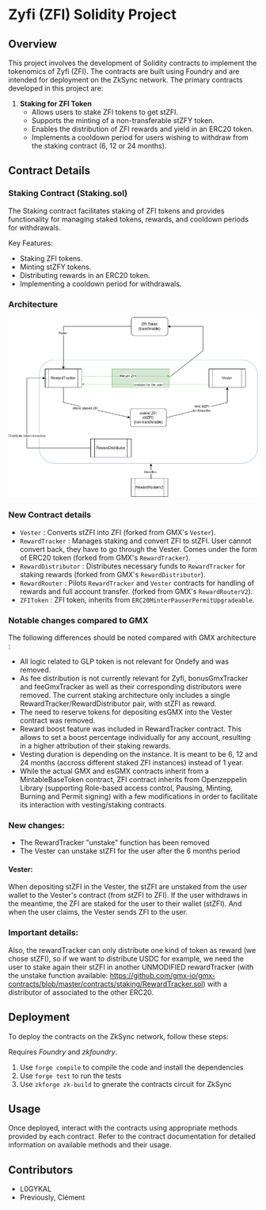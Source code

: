 # Zyfi (ZFI) Solidity Project

## Overview

This project involves the development of Solidity contracts to implement the tokenomics of Zyfi (ZFI). The contracts are built using Foundry and are intended for deployment on the ZkSync network. The primary contracts developed in this project are:

1. **Staking for ZFI Token**
   - Allows users to stake ZFI tokens to get stZFI.
   - Supports the minting of a non-transferable stZFY token.
   - Enables the distribution of ZFI rewards and yield in an ERC20 token.
   - Implements a cooldown period for users wishing to withdraw from the staking contract (6, 12 or 24 months).


## Contract Details

### Staking Contract (Staking.sol)

The Staking contract facilitates staking of ZFI tokens and provides functionality for managing staked tokens, rewards, and cooldown periods for withdrawals.

Key Features:

- Staking ZFI tokens.
- Minting stZFY tokens.
- Distributing rewards in an ERC20 token.
- Implementing a cooldown period for withdrawals.

### Architecture
 ![alt text](assets/ZFI.drawio.png)

### New Contract details
- `Vester` : Converts stZFI into ZFI (forked from GMX's `Vester`).
- `RewardTracker` : Manages staking and convert ZFI to stZFI. User cannot convert back, they have to go through the Vester. Comes under the form of ERC20 token (forked from GMX's `RewardTracker`).
- `RewardDistributor` : Distributes necessary funds to `RewardTracker` for staking rewards (forked from GMX's `RewardDistributor`).
- `RewardRouter` : Pilots `RewardTracker` and `Vester` contracts for handling of rewards and full account transfer. (forked from GMX's `RewardRouterV2`).
- `ZFIToken` : ZFI token, inherits from `ERC20MinterPauserPermitUpgradeable`.

### Notable changes compared to GMX

The following differences should be noted compared with GMX architecture :
- All logic related to GLP token is not relevant for Ondefy and was removed.
- As fee distribution is not currently relevant for Zyfi, bonusGmxTracker and feeGmxTracker as well as their corresponding distributors were removed. The current staking architecture only includes a single RewardTracker/RewardDistributor pair, with stZFI as reward.
- The need to reserve tokens for depositing esGMX into the Vester contract was removed.
- Reward boost feature was included in RewardTracker contract. This allows to set a boost percentage individually for any account, resulting in a higher attribution of their staking rewards.
- Vesting duration is depending on the instance. It is meant to be 6, 12 and 24 months (accross different staked ZFI instances) instead of 1 year.
- While the actual GMX and esGMX contracts inherit from a MintableBaseToken contract, ZFI contract inherits from Openzeppelin Library (supporting Role-based access control, Pausing, Minting, Burning and Permit signing) with a few modifications in order to facilitate its interaction with vesting/staking contracts.

### New changes:
- The RewardTracker "unstake" function has been removed
- The Vester can unstake stZFI for the user after the 6 months period
#### Vester:
When depositing stZFI in the Vester, the stZFI are unstaked from the user wallet to the Vester's contract (from stZFI to ZFI).
If the user withdraws in the meantime, the ZFI are staked for the user to their wallet (stZFI).
And when the user claims, the Vester sends ZFI to the user.

### Important details:
Also, the rewardTracker can only distribute one kind of token as reward (we chose stZFI), so if we want to distribute USDC for example, we need the user to stake again their stZFI in another UNMODIFIED rewardTracker (with the unstake function available: https://github.com/gmx-io/gmx-contracts/blob/master/contracts/staking/RewardTracker.sol) with a distributor of associated to the other ERC20.

## Deployment

To deploy the contracts on the ZkSync network, follow these steps:

Requires *Foundry* and *zkfoundry*.

1. Use `forge compile` to compile the code and install the dependencies
2. Use `forge test` to run the tests
3. Use `zkforge zk-build` to gnerate the contracts circuit for ZkSync

## Usage

Once deployed, interact with the contracts using appropriate methods provided by each contract. Refer to the contract documentation for detailed information on available methods and their usage.

## Contributors

- L0GYKAL
- Previously, Clément